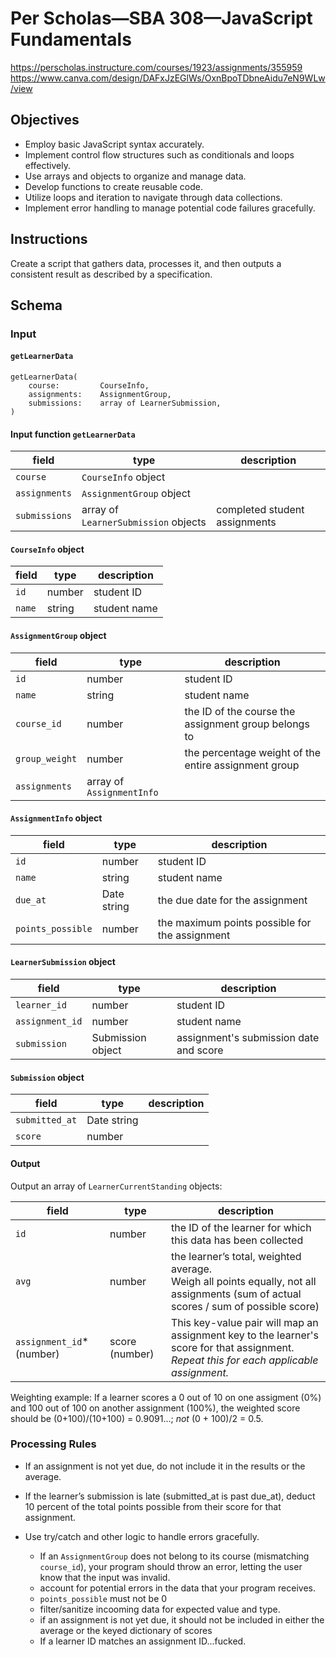# Per Scholas—SBA 308—JavaScript Fundamentals
https://perscholas.instructure.com/courses/1923/assignments/355959
https://www.canva.com/design/DAFxJzEGlWs/OxnBpoTDbneAidu7eN9WLw/view

## Objectives

* Employ basic JavaScript syntax accurately.
* Implement control flow structures such as conditionals and loops effectively.
* Use arrays and objects to organize and manage data.
* Develop functions to create reusable code.
* Utilize loops and iteration to navigate through data collections.
* Implement error handling to manage potential code failures gracefully.

## Instructions

Create a script that gathers data, processes it, and then outputs a consistent result as described by a specification.

## Schema

### Input

#### `getLearnerData`

```
getLearnerData(
    course:         CourseInfo, 
    assignments:    AssignmentGroup, 
    submissions:    array of LearnerSubmission,
)
```

#### Input function `getLearnerData`

| field  | type   | description |
|--------|--------|--|
| `course` | `CourseInfo` object |  |
| `assignments` | `AssignmentGroup` object |  |
| `submissions` | array of `LearnerSubmission` objects | completed student assignments |

#### `CourseInfo` object

| field  | type   | description |
|--------|--------|--|
| `id` | number | student ID |
| `name` | string | student name |

#### `AssignmentGroup` object

| field  | type   | description |
|--------|--------|--|
| `id`   | number | student ID |
| `name` | string | student name |
| `course_id` | number | the ID of the course the assignment group belongs to |
| `group_weight` | number | the percentage weight of the entire assignment group |
| `assignments` | array of `AssignmentInfo` |  |

#### `AssignmentInfo` object

| field  | type   | description |
|--------|--------|--|
| `id`   | number | student ID |
| `name` | string | student name |
| `due_at` | Date string | the due date for the assignment |
| `points_possible` | number | the maximum points possible for the assignment |

#### `LearnerSubmission` object

| field  | type   | description |
|--------|--------|--|
| `learner_id`   | number | student ID |
| `assignment_id` | number | student name |
| `submission` | Submission object | assignment's submission date and score |

#### `Submission` object

| field  | type   | description |
|--------|--------|--|
| `submitted_at` | Date string |  |
| `score` | number |  |


#### Output

Output an array of `LearnerCurrentStanding` objects:

| field  | type   | description |
|--------|--------|--|
| `id` | number | the ID of the learner for which this data has been collected |
| `avg` | number | the learner’s total, weighted average.<br />Weigh all points equally, not all assignments (sum of actual scores / sum of possible score) |
| `assignment_id`* (number) | score (number) | This key-value pair will map an assignment key to the learner's score for that assignment.<br/>_Repeat this for each applicable assignment._ |

Weighting example: If a learner scores a 0 out of 10 on one assigment (0%) and 100 out of 100 on another assignment (100%), the weighted score should be (0+100)/(10+100) = 0.9091...; _not_ (0 + 100)/2 = 0.5.

### Processing Rules

* If an assignment is not yet due, do not include it in the results or the average.

* If the learner’s submission is late (submitted_at is past due_at), deduct 10 percent of the total points possible from their score for that assignment.

* Use try/catch and other logic to handle errors gracefully.
    * If an `AssignmentGroup` does not belong to its course (mismatching `course_id`), your program should throw an error, letting the user know that the input was invalid.
    * account for potential errors in the data that your program receives.
    * `points_possible` must not be 0
    * filter/sanitize incooming data for expected value and type.
    * if an assignment is not yet due, it should not be included in either the average or the keyed dictionary of scores
    * If a learner ID matches an assignment ID...fucked.


